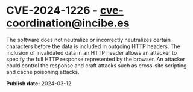 # CVE-2024-1226 - cve-coordination@incibe.es

The software does not neutralize or incorrectly neutralizes certain characters before the data is included in outgoing HTTP headers. The inclusion of invalidated data in an HTTP header allows an attacker to specify the full HTTP response represented by the browser. An attacker could control the response and craft attacks such as cross-site scripting and cache poisoning attacks.

**Publish date:** 2024-03-12
